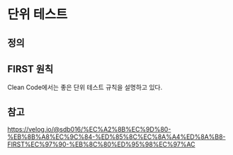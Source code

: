 # 단위 테스트

## 정의

## FIRST 원칙
Clean Code에서는 좋은 단위 테스트 규칙을 설명하고 있다.



## 참고
https://velog.io/@sdb016/%EC%A2%8B%EC%9D%80-%EB%8B%A8%EC%9C%84-%ED%85%8C%EC%8A%A4%ED%8A%B8-FIRST%EC%97%90-%EB%8C%80%ED%95%98%EC%97%AC